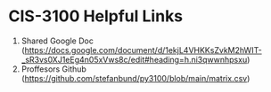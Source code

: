 # CIS-3100 Helpful Links
1. Shared Google Doc
(https://docs.google.com/document/d/1ekjL4VHKKsZvkM2hWIT-_sR3vs0XJ1eEg4n05xVws8c/edit#heading=h.ni3qwwnhpsxu)
2. Proffesors Github
(https://github.com/stefanbund/py3100/blob/main/matrix.csv)
